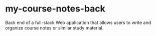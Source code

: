# my-course-notes-back
Back end of a full-stack Web application that allows users to write and organize course notes or similar study material.
